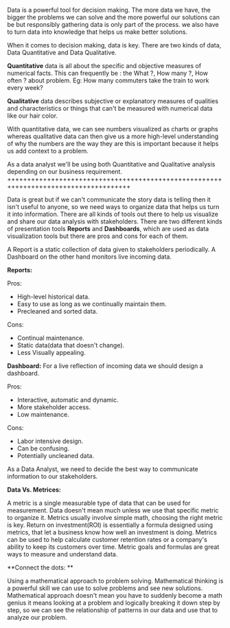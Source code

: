 Data is a powerful tool for decision making. The more data we have, the bigger the problems we can solve and the more powerful our solutions can be but responsibly gathering data is only part of the process. we also have to turn data into knowledge that helps us make better solutions.

When it comes to decision making, data is key. There are two kinds of data, Data Quantitative and Data Qualitative. 

**Quantitative** data is all about the specific and objective measures of numerical facts. This can frequently be : 
  the What ?, 
  How many ?,
  How often ? about problem.
  Eg: How many commuters take the train to work every week?
  
**Qualitative** data describes subjective or explanatory measures of qualities and characteristics or things that can't be measured with numerical data like our hair color. 

With quantitative data, we can see numbers visualized as charts or graphs whereas qualitative data can then give us a more high-level understanding of why the numbers are the way they are this is important because it helps us add context to a problem.

As a data analyst we'll be using both Quantitative and Qualitative analysis depending on our business requirement.
+++++++++++++++++++++++++++++++++++++++++++++++++++++++++++++++++++++++++++++++++++++

Data is great but if we can't communicate the story data is telling then it isn't useful to anyone, so we need ways to organize data that helps us turn it into information. There are all kinds of tools out there to help us visualize and share our data analysis with stakeholders. There are two different kinds of presentation tools **Reports** and **Dashboards**, which are used as data visualization tools but there are pros and cons for each of them.

A Report is a static collection of data given to stakeholders periodically. A Dashboard on the other hand monitors live incoming data.

**Reports:** 

Pros:
   + High-level historical data.
   + Easy to use as long as we continually maintain them.
   + Precleaned and sorted data.

Cons:
   + Continual maintenance.
   + Static data(data that doesn't change).
   + Less Visually appealing.
         
**Dashboard:** For a live reflection of incoming data we should design a dashboard.
  
Pros:
  + Interactive, automatic and dynamic.
  + More stakeholder access.
  + Low maintenance.
 
Cons:
  + Labor intensive design.
  + Can be confusing.
  + Potentially uncleaned data. 
  
As a Data Analyst, we need to decide the best way to communicate information to our stakeholders.

**Data Vs. Metrices:**

A metric is a single measurable type of data that can be used for measurement. Data doesn't mean much unless we use that specific metric to organize it. Metrics usually involve simple math, choosing the right metric is key. 
Return on investment(ROI) is essentially a formula designed using metrics, that let a business know how well an investment is doing. Metrics can be used to help calculate customer retention rates or a company's ability to keep its customers over time. Metric goals and formulas are great ways to measure and understand data.

**Connect the dots: **

Using a mathematical approach to problem solving. Mathematical thinking is a powerful skill we can use to solve problems and see new solutions. Mathematical approach doesn't mean you have to suddenly become a math genius it means looking at a problem and logically breaking it down step by step, so we can see the relationship of patterns in our data 
and use that to analyze our problem. 
